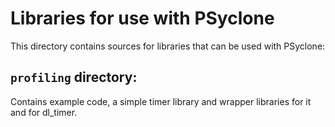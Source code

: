 # Libraries for use with PSyclone

This directory contains sources for libraries that can be
used with PSyclone:

## `profiling` directory:

Contains example code, a simple timer library and wrapper libraries for it
and for dl_timer.
